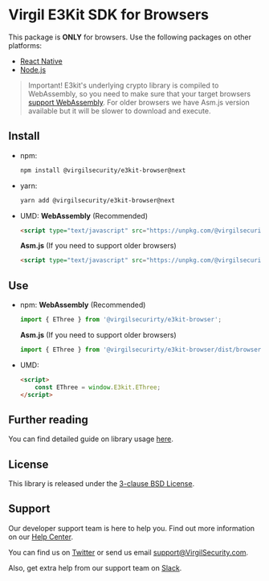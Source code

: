 # Virgil E3Kit SDK for Browsers
This package is **ONLY** for browsers. Use the following packages on other platforms:
- [React Native](https://github.com/VirgilSecurity/virgil-e3kit-js/tree/master/packages/e3kit-native)
- [Node.js](https://github.com/VirgilSecurity/virgil-e3kit-js/tree/master/packages/e3kit-node)

> Important! E3kit's underlying crypto library is compiled to WebAssembly, so you need to make sure that your target browsers [support WebAssembly](https://caniuse.com/#search=WebAssembly). For older browsers we have Asm.js version available but it will be slower to download and execute.

## Install
- npm:
  ```sh
  npm install @virgilsecurity/e3kit-browser@next
  ```
- yarn:
  ```sh
  yarn add @virgilsecurity/e3kit-browser@next
  ```
- UMD:
  **WebAssembly** (Recommended)
  ```html
  <script type="text/javascript" src="https://unpkg.com/@virgilsecurity/e3kit-browser@next/dist/browser.umd.js"></script>
  ```

  **Asm.js** (If you need to support older browsers)
  ```html
  <script type="text/javascript" src="https://unpkg.com/@virgilsecurity/e3kit-browser@next/dist/browser.asmjs.umd.js"></script>
  ```

## Use
- npm:
  **WebAssembly** (Recommended)

  ```javascript
  import { EThree } from '@virgilsecurirty/e3kit-browser';
  ```

  **Asm.js** (If you need to support older browsers)
  ```javascript
  import { EThree } from '@virgilsecurirty/e3kit-browser/dist/browser.asmjs.es';
  ```

- UMD:
  ```html
  <script>
      const EThree = window.E3kit.EThree;
  </script>
  ```

## Further reading
You can find detailed guide on library usage [here](https://github.com/VirgilSecurity/virgil-e3kit-js).

## License
This library is released under the [3-clause BSD License](LICENSE).

## Support
Our developer support team is here to help you. Find out more information on our [Help Center](https://help.virgilsecurity.com).

You can find us on [Twitter](https://twitter.com/VirgilSecurity) or send us email support@VirgilSecurity.com.

Also, get extra help from our support team on [Slack](https://virgilsecurity.com/join-community).
